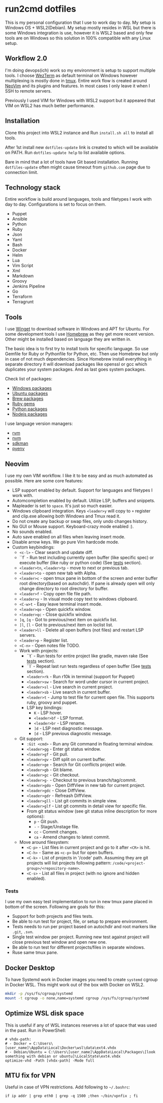 # run2cmd dotfiles

This is my personal configuration that I use to work day to day. My setup is Windows OS + WSL2(Debian). My setup mostly resides in WSL but there is some Windows integration is use, however it is WSL2 based and only few tools are on Windows so this solution in 100% compatible with any Linux setup.

## Workflow 2.0

I'm doing devops(ich) work so my environment is setup to support multiple tools. I choose [WezTerm](https://wezfurlong.org/wezterm/index.html) as default terminal on Windows however multiplexing is mostly done in [tmux](https://github.com/tmux/tmux). Entire work flow is created around [NeoVim](https://github.com/neovim/neovim) and its plugins and features. In most cases I only leave it when I SSH to remote servers.

Previously I used VIM for Windows with WSL2 support but it appeared that VIM on WSL2 has much better performance.

## Installation

Clone this project into WSL2 instance and Run `install.sh all` to install all tools.

After 1st install new `dotfiles-update` link is created to which will be available on PATH. Run `dotfiles-update help` to list available options.

Bare in mind that a lot of tools have Git based installation. Running `dotfiles-update` often might cause timeout from `github.com` page due to connection limit.

## Technology stack

Entire workflow is build around languages, tools and filetypes I work with day to day. Configurations is set to focus on them.

- Puppet
- Ansible
- Python
- Ruby
- Json
- Yaml
- Bash
- Docker
- Helm
- Lua
- Vim Script
- Xml
- Markdown
- Groovy
- Jenkins Pipeline
- Go
- Terraform
- Terragrunt

## Tools

I use [Winget](https://github.com/microsoft/winget-cli) to download software in Windows and APT for Ubuntu. For some development tools I use [Homebrew](https://docs.brew.sh/Homebrew-on-Linux) as they get more recent version. Other might be installed based on language they are written in.

The basic idea is to first try to install tools for specific language. So use Gemfile for Ruby or Pythonfile for Python, etc. Then use Homebrew but only in case of not much dependencies. Since Homebrew install everything in separate directory it will download packages like openssl or gcc which duplicates your system packages. And as last goes system packages.

Check list of packages:

- [Windows packages](Winfile)
- [Ubuntu packages](Pkgfile)
- [Brew packages](Brewfile)
- [Ruby gems](Gemfile)
- [Python packages](Pythonfile)
- [Nodejs packages](package.json)

I use language version managers:

- [rvm](https://rvm.io/)
- [nvm](https://github.com/nvm-sh/nvm)
- [sdkman](https://sdkman.io/)
- [pyenv](https://github.com/pyenv/pyenv)

## Neovim

I use my own VIM workflow. I like it to be easy and as much automated as possible. Here are some core features:

- LSP support enabled by default. Support for languages and filetypes I work with.
- Automcompletion enabled by default. Utilize LSP, buffers and snippets.
- Mapleader is set to `space`. It's just so much easier.
- Windows clipboard integration. Keys `<leader>y` will copy to `+` register and clip.exe allowing both Windows and Tmux read it.
- Do not create any backup or swap files, only undo changes history.
- No GUI or Mouse support. Keyboard-crazy mode enabled :).
- No sounds enabled.
- Auto save enabled on all files when leaving insert mode.
- Disable arrow keys. We go pure Vim hardcode mode.
- Custom keybindings:
    - `<c-l>` - Clear search and update diff.
    - ``f` - Run test including currently open buffer (like specific spec) or execute buffer (like ruby or python code) (See [tests](#tests) section).
    - `<leader>tn`, `<leader>tp` - move to next or previous tab.
    - `<leader>to` - open new tab with Alpha.
    - `<leader>c` - open tmux pane in bottom of the screen and enter buffer root directory(based on autochdir). If pane is already open will only change directory to root directory for buffer.
    - `<leader>f` - Copy open file file path.
    - `<leader>y` - In visual mode copy text to windows clipboard.
    - `<C-w>t` - Easy leave terminal insert mode.
    - `<leader>qo` - Open quickfix window.
    - `<leader>qc` - Close quickfix window.
    - `]q`, `[q` - Got to previous/next item on quickfix list.
    - `]l`, `[l` - Got to previous/next item on loclist list.
    - `<leader>ll` - Delete all open buffers (not files) and restart LSP servers.
    - `<leader>p` - Register list.
    - `<C-n>` - Open notes file TODO.
    - Work with projects:
      - ``t` - Run tests for entire project like gradle, maven rake (See [tests](#tests) section).
      - ``l` - Repeat last run tests regardless of open buffer (See [tests](#tests) section).
      - `<leader>rk` - Run r10k in terminal (support for Puppet)
      - `<leader>sw` - Search for word under cursor in current project.
      - `<leader>sl` - Live search in current project.
      - `<leader>sb` - Live search in current buffer.
      - `<leader>t` - Jump to test file for current open file. This supports ruby, groovy and puppet.
      - LSP key bindings:
        - `K` - LSP hover.
        - `<leader>bf` - LSP format.
        - `<leader>br` - LSP rename.
        - `]d` - LSP next diagnostic message.
        - `[d` - LSP previous diagnostic message.
    - Git support:
      - `:Git <cmd>` - Run any Git command in floating terminal window.
      - `<leader>gg` - Enter git status window.
      - `<leader>gf` - Git pull.
      - `<leader>gv` - Diff split on current buffer.
      - `<leader>ge` - Search for Git conflicts project wide.
      - `<leader>gb` - Git blame.
      - `<leader>gc` - Git checkout.
      - `<leader>g-` - Checkout to previous branch/tag/commit.
      - `<leader>gdo` - Open DiffView in new tab for current project.
      - `<leader>gdc` - Close DiffView.
      - `<leader>gdr` - Refreash DiffView.
      - `<leader>gll` - List git commits in simple view.
      - `<leader>glf` - List git commits in detail view for specific file.
      - From git status window (see git status inline description for more options):
        - `p` - Git push.
        - `-` - Stage/Unstage file.
        - `cc` - Commit changes.
        - `ca` - Amend changes to latest commit.
    - Move around filesystem:
      - `<C-p>` - List files in current project and go to it after `<CR>` is hit.
      - `<C-h>` - Same as `<c-p>` but for open buffers.
      - `<C-k>` - List of projects in '/code' path. Assuming they are git projects will list projects following pattern: `/code/<project-group>/<repository-name>`.
      - `<C-s>` - List all files in project (with no ignore and hidden enabled).

### Tests

I use my own easy test implementation to run in new tmux pane placed in bottom of the screen. Following are goals for this:

- Support for both projects and files tests.
- Be able to run test for project, file, or setup to prepare environment.
- Tests needs to run per project based on autochdir and root markers like `.git`, `.svn`.
- Single test window per project. Running new test against project will close previous test window and open new one.
- Be able to run test for different projects/files in separate windows.
- Ruse same tmux pane.

## Docker Desktop

To have Systemd work in Docker images you need to create `systemd` cgroup in Docker WSL. This might work out of the box with Docker on WSL2.

```bash
mkdir -p /sys/fs/cgroup/systemd
mount -t cgroup -o none,name=systemd cgroup /sys/fs/cgroup/systemd
```

## Optimize WSL disk space

This is useful if any of WSL instances reserves a lot of space that was used in the past. Run in PowerShell:

```pwershell
# vhdx-path:
# - Docker = C:\Users\[user_name]\AppData\Local\Docker\wsl\data\ext4.vhdx
# - Debian/Ubuntu = C:\Users\[user_name]\AppData\Local\Packages\[look something with debian or ubuntu]\LocalState\ext4.vhdx
optimize-vhd -Path [vhdx-path] -Mode full
```

## MTU fix for VPN

Useful in case of VPN restrictions. Add following to `~/.bashrc`:

```# Fix for VPN
if ip addr | grep eth0 | grep -q 1500 ;then ~/bin/vpnfix ; fi
```
